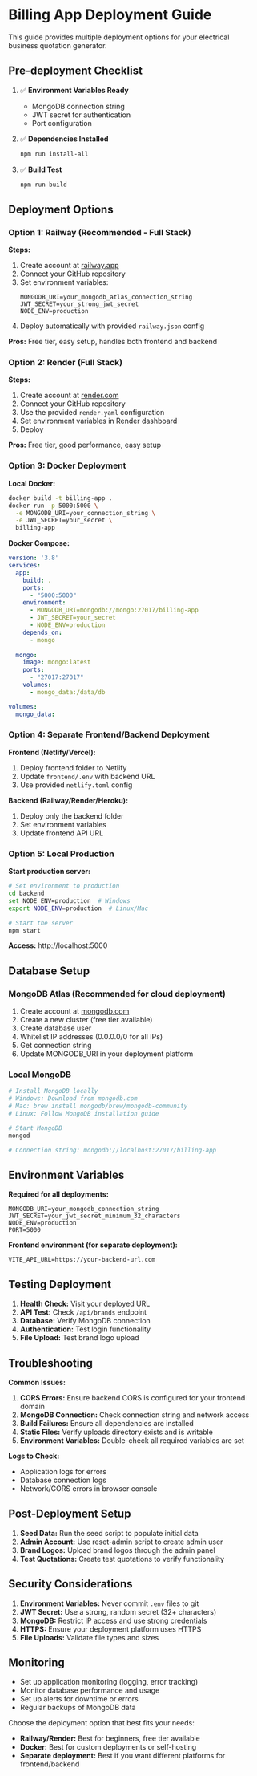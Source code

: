 # Billing App Deployment Guide

This guide provides multiple deployment options for your electrical business quotation generator.

## Pre-deployment Checklist

1. ✅ **Environment Variables Ready**
   - MongoDB connection string
   - JWT secret for authentication
   - Port configuration

2. ✅ **Dependencies Installed**
   ```bash
   npm run install-all
   ```

3. ✅ **Build Test**
   ```bash
   npm run build
   ```

## Deployment Options

### Option 1: Railway (Recommended - Full Stack)

**Steps:**
1. Create account at [railway.app](https://railway.app)
2. Connect your GitHub repository
3. Set environment variables:
   ```
   MONGODB_URI=your_mongodb_atlas_connection_string
   JWT_SECRET=your_strong_jwt_secret
   NODE_ENV=production
   ```
4. Deploy automatically with provided `railway.json` config

**Pros:** Free tier, easy setup, handles both frontend and backend

### Option 2: Render (Full Stack)

**Steps:**
1. Create account at [render.com](https://render.com)
2. Connect your GitHub repository
3. Use the provided `render.yaml` configuration
4. Set environment variables in Render dashboard
5. Deploy

**Pros:** Free tier, good performance, easy setup

### Option 3: Docker Deployment

**Local Docker:**
```bash
docker build -t billing-app .
docker run -p 5000:5000 \
  -e MONGODB_URI=your_connection_string \
  -e JWT_SECRET=your_secret \
  billing-app
```

**Docker Compose:**
```yaml
version: '3.8'
services:
  app:
    build: .
    ports:
      - "5000:5000"
    environment:
      - MONGODB_URI=mongodb://mongo:27017/billing-app
      - JWT_SECRET=your_secret
      - NODE_ENV=production
    depends_on:
      - mongo
  
  mongo:
    image: mongo:latest
    ports:
      - "27017:27017"
    volumes:
      - mongo_data:/data/db

volumes:
  mongo_data:
```

### Option 4: Separate Frontend/Backend Deployment

**Frontend (Netlify/Vercel):**
1. Deploy frontend folder to Netlify
2. Update `frontend/.env` with backend URL
3. Use provided `netlify.toml` config

**Backend (Railway/Render/Heroku):**
1. Deploy only the backend folder
2. Set environment variables
3. Update frontend API URL

### Option 5: Local Production

**Start production server:**
```bash
# Set environment to production
cd backend
set NODE_ENV=production  # Windows
export NODE_ENV=production  # Linux/Mac

# Start the server
npm start
```

**Access:** http://localhost:5000

## Database Setup

### MongoDB Atlas (Recommended for cloud deployment)

1. Create account at [mongodb.com](https://www.mongodb.com/cloud/atlas)
2. Create a new cluster (free tier available)
3. Create database user
4. Whitelist IP addresses (0.0.0.0/0 for all IPs)
5. Get connection string
6. Update MONGODB_URI in your deployment platform

### Local MongoDB
```bash
# Install MongoDB locally
# Windows: Download from mongodb.com
# Mac: brew install mongodb/brew/mongodb-community
# Linux: Follow MongoDB installation guide

# Start MongoDB
mongod

# Connection string: mongodb://localhost:27017/billing-app
```

## Environment Variables

**Required for all deployments:**
```env
MONGODB_URI=your_mongodb_connection_string
JWT_SECRET=your_jwt_secret_minimum_32_characters
NODE_ENV=production
PORT=5000
```

**Frontend environment (for separate deployment):**
```env
VITE_API_URL=https://your-backend-url.com
```

## Testing Deployment

1. **Health Check:** Visit your deployed URL
2. **API Test:** Check `/api/brands` endpoint
3. **Database:** Verify MongoDB connection
4. **Authentication:** Test login functionality
5. **File Upload:** Test brand logo upload

## Troubleshooting

**Common Issues:**

1. **CORS Errors:** Ensure backend CORS is configured for your frontend domain
2. **MongoDB Connection:** Check connection string and network access
3. **Build Failures:** Ensure all dependencies are installed
4. **Static Files:** Verify uploads directory exists and is writable
5. **Environment Variables:** Double-check all required variables are set

**Logs to Check:**
- Application logs for errors
- Database connection logs
- Network/CORS errors in browser console

## Post-Deployment Setup

1. **Seed Data:** Run the seed script to populate initial data
2. **Admin Account:** Use reset-admin script to create admin user
3. **Brand Logos:** Upload brand logos through the admin panel
4. **Test Quotations:** Create test quotations to verify functionality

## Security Considerations

1. **Environment Variables:** Never commit `.env` files to git
2. **JWT Secret:** Use a strong, random secret (32+ characters)
3. **MongoDB:** Restrict IP access and use strong credentials
4. **HTTPS:** Ensure your deployment platform uses HTTPS
5. **File Uploads:** Validate file types and sizes

## Monitoring

- Set up application monitoring (logging, error tracking)
- Monitor database performance and usage
- Set up alerts for downtime or errors
- Regular backups of MongoDB data

Choose the deployment option that best fits your needs:
- **Railway/Render:** Best for beginners, free tier available
- **Docker:** Best for custom deployments or self-hosting
- **Separate deployment:** Best if you want different platforms for frontend/backend